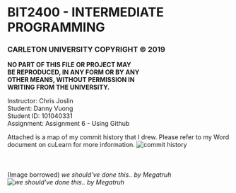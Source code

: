 # BIT2400 - INTERMEDIATE PROGRAMMING  
### CARLETON UNIVERSITY COPYRIGHT © 2019  
<b>NO PART OF THIS FILE OR PROJECT MAY  
BE REPRODUCED, IN ANY FORM OR BY ANY  
OTHER MEANS, WITHOUT PERMISSION IN  
WRITING FROM THE UNIVERSITY.</b>  

Instructor: Chris Joslin  
Student: Danny Vuong  
Student ID: 101040331  
Assignment: Assignment 6 - Using Github  

Attached is a map of my commit history that I drew. Please refer to my Word document on cuLearn for more information.
![commit history](https://cdn.discordapp.com/attachments/575508550265077761/586824961860173844/20190608_033541.jpg)  
\
\
\
(Image borrowed) <i>we should've done this.. by Megatruh
![we should've done this.. by Megatruh](https://i.imgur.com/6KWmiS7.jpg)
